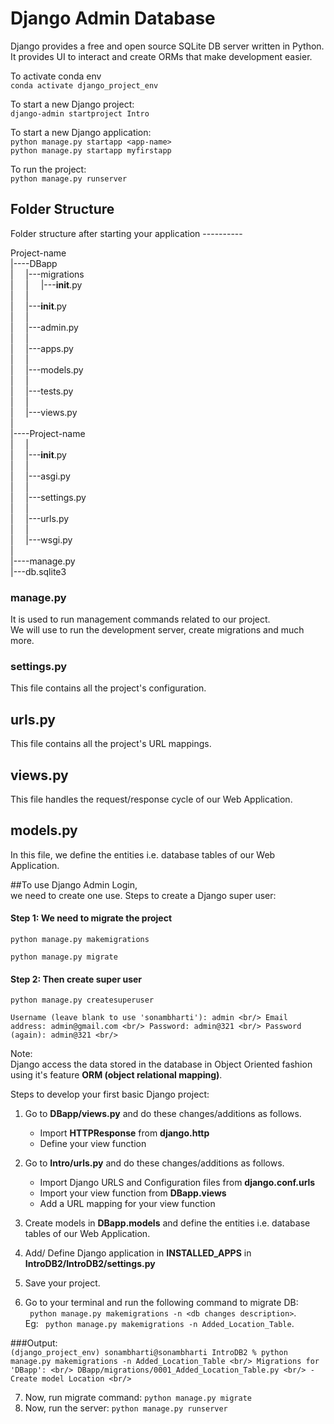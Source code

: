 # Django Admin Database
Django provides a free and open source SQLite DB server written in Python. <br/>
It provides UI to interact and create ORMs that make development easier. <br/>

To activate conda env <br/>
`conda activate django_project_env` <br/>

To start a new Django project: <br/>
`django-admin startproject Intro` <br/>

To start a new Django application:  <br/>
`python manage.py startapp <app-name>` <br/>
`python manage.py startapp myfirstapp` <br/>

To run the project: <br/>
`python manage.py runserver` <br/>





## Folder Structure


Folder structure after starting your application ---------- <br/>

Project-name <br/>
|----DBapp <br/>
|&nbsp;&nbsp;&nbsp;&nbsp;&nbsp;|---migrations <br/>
|&nbsp;&nbsp;&nbsp;&nbsp;&nbsp;|&nbsp;&nbsp;&nbsp;&nbsp;&nbsp;|---__init__.py <br/>
|&nbsp;&nbsp;&nbsp;&nbsp;&nbsp;| <br/>
|&nbsp;&nbsp;&nbsp;&nbsp;&nbsp;|---__init__.py <br/>
|&nbsp;&nbsp;&nbsp;&nbsp;&nbsp;| <br/>
|&nbsp;&nbsp;&nbsp;&nbsp;&nbsp;|---admin.py <br/>
|&nbsp;&nbsp;&nbsp;&nbsp;&nbsp;| <br/>
|&nbsp;&nbsp;&nbsp;&nbsp;&nbsp;|---apps.py <br/>
|&nbsp;&nbsp;&nbsp;&nbsp;&nbsp;| <br/>
|&nbsp;&nbsp;&nbsp;&nbsp;&nbsp;|---models.py <br/>
|&nbsp;&nbsp;&nbsp;&nbsp;&nbsp;| <br/>
|&nbsp;&nbsp;&nbsp;&nbsp;&nbsp;|---tests.py <br/>
|&nbsp;&nbsp;&nbsp;&nbsp;&nbsp;| <br/>
|&nbsp;&nbsp;&nbsp;&nbsp;&nbsp;|---views.py <br/>
| <br/>
|----Project-name <br/>
|&nbsp;&nbsp;&nbsp;&nbsp;&nbsp;| <br/>
|&nbsp;&nbsp;&nbsp;&nbsp;&nbsp;|---__init__.py <br/>
|&nbsp;&nbsp;&nbsp;&nbsp;&nbsp;| <br/>
|&nbsp;&nbsp;&nbsp;&nbsp;&nbsp;|---asgi.py <br/>
|&nbsp;&nbsp;&nbsp;&nbsp;&nbsp;|<br/>
|&nbsp;&nbsp;&nbsp;&nbsp;&nbsp;|---settings.py <br/>
|&nbsp;&nbsp;&nbsp;&nbsp;&nbsp;| <br/>
|&nbsp;&nbsp;&nbsp;&nbsp;&nbsp;|---urls.py <br/>
|&nbsp;&nbsp;&nbsp;&nbsp;&nbsp;| <br/>
|&nbsp;&nbsp;&nbsp;&nbsp;&nbsp;|---wsgi.py <br/>
|<br/>
|----manage.py <br/>
|---db.sqlite3 <br/>





### manage.py
It is used to run management commands related to our project. <br/>
We will use to run the development server, create migrations and much more.

### settings.py
This file contains all the project's configuration.

## urls.py
This file contains all the project's URL mappings.

## views.py
This file handles the request/response cycle of our Web Application.

## models.py
In this file, we define the entities i.e. database tables of our Web Application.



##To use Django Admin Login,  <br/>
we need to create one use. Steps to create a Django super user: <br/>

#### Step 1: We need to migrate the project <br/>

`python manage.py makemigrations` <br/>

`python manage.py migrate` <br/>

#### Step 2: Then create super user <br/>
 `python manage.py createsuperuser` <br/>

`
    Username (leave blank to use 'sonambharti'): admin <br/>
    Email address: admin@gmail.com <br/>
    Password: admin@321 <br/>
    Password (again): admin@321 <br/>
`


Note: <br/>
Django access the data stored in the database in Object Oriented fashion using it's feature **ORM (object relational mapping)**.


Steps to develop your first basic Django project:

1. Go to **DBapp/views.py** and do these changes/additions as follows.
    - Import **HTTPResponse** from **django.http**
    - Define your view function

2. Go to **Intro/urls.py** and do these changes/additions as follows.
    - Import Django URLS and Configuration files from **django.conf.urls**
    - Import your view function from **DBapp.views**
    - Add a URL mapping for your view function

3. Create models in **DBapp.models** and define the entities i.e. database tables of our Web Application.

4. Add/ Define Django application in **INSTALLED_APPS** in  **IntroDB2/IntroDB2/settings.py**

5. Save your project.

6. Go to your terminal and run the following command to migrate DB: <br/> ` python manage.py makemigrations -n <db changes description>`.<br/> Eg: ` python manage.py makemigrations -n Added_Location_Table`.

###Output: <br/>
`
(django_project_env) sonambharti@sonambharti IntroDB2 % python manage.py makemigrations -n Added_Location_Table <br/>
Migrations for 'DBapp': <br/>
  DBapp/migrations/0001_Added_Location_Table.py <br/>
    - Create model Location <br/>
`

7. Now, run migrate command: `python manage.py migrate`
8. Now, run the server: `python manage.py runserver`

